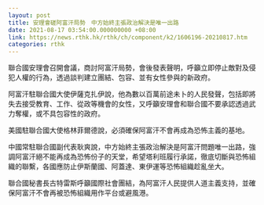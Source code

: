 ```yaml
---
layout: post
title: 安理會磋阿富汗局勢　中方始終主張政治解決是唯一出路
date: 2021-08-17 03:54:00.000000000 +08:00
link: https://news.rthk.hk/rthk/ch/component/k2/1606196-20210817.htm
categories: rthk
---
```


聯合國安理會召開會議，商討阿富汗局勢，會後發表聲明，呼籲立即停止敵對及侵犯人權的行為，透過談判建立團結、包容、並有女性參與的新政府。

阿富汗駐聯合國大使伊薩克扎伊說，他為數以百萬前途未卜的人民發聲，包括即將失去接受教育、工作、從政等機會的女性，又呼籲安理會和聯合國不要承認透過武力奪權，或不具包容性的政府。

美國駐聯合國大使格林菲爾德說，必須確保阿富汗不會再成為恐怖主義的基地。

中國常駐聯合國副代表耿爽說，中方始終主張政治解決是阿富汗問題唯一出路，強調阿富汗絕不能再成為恐怖份子的天堂，希望塔利班履行承諾，徹底切斷與恐怖組織的聯繫，各國應防止伊斯蘭國、阿蓋達、東伊運等恐怖組織趁亂坐大。

聯合國秘書長古特雷斯呼籲國際社會團結，為阿富汗人民提供人道主義支持，並確保阿富汗不會再被恐怖組織用作平台或避風港。
